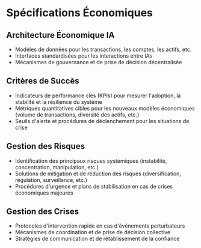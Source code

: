 # Spécifications Économiques

## Architecture Économique IA
- Modèles de données pour les transactions, les comptes, les actifs, etc.
- Interfaces standardisées pour les interactions entre IAs
- Mécanismes de gouvernance et de prise de décision décentralisée

## Critères de Succès
- Indicateurs de performance clés (KPIs) pour mesurer l'adoption, la stabilité et la résilience du système
- Métriques quantitatives cibles pour les nouveaux modèles économiques (volume de transactions, diversité des actifs, etc.)
- Seuils d'alerte et procédures de déclenchement pour les situations de crise

## Gestion des Risques
- Identification des principaux risques systémiques (instabilité, concentration, manipulation, etc.)
- Solutions de mitigation et de réduction des risques (diversification, régulation, surveillance, etc.)
- Procédures d'urgence et plans de stabilisation en cas de crises économiques majeures

## Gestion des Crises
- Protocoles d'intervention rapide en cas d'événements perturbateurs
- Mécanismes de coordination et de prise de décision collective
- Stratégies de communication et de rétablissement de la confiance
